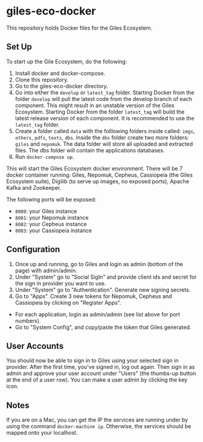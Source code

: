 # giles-eco-docker

This repository holds Docker files for the Giles Ecosystem.

## Set Up
To start up the Gile Ecosystem, do the following:

1. Install docker and docker-compose.
1. Clone this repository.
1. Go to the giles-eco-docker directory.
1. Go into either the `develop` or `latest_tag` folder. Starting Docker from the folder `develop` will pull the latest code from the develop branch of each component. This might result in an unstable version of the Giles Ecosystem. Starting Docker from the folder `latest_tag` will build the latest release version of each component. It is recommended to use the `latest_tag` folder.
1. Create a folder called `data` with the folllowing folders inside called: `imgs`, `others`, `pdfs`, `texts`, `dbs`. Inside the `dbs` folder create two more folders: `giles` and `nepomuk`. The data folder will store all uploaded and extracted files. The dbs folder will contain the applications databases.
1. Run `docker-compose up`.

This will start the Giles Ecosystem docker environment. There will be 7 docker container running: Giles, Nepomuk, Cepheus, Cassiopeia (the Giles Ecosystem suite), Digilib (to serve up images, no exposed ports), Apache Kafka and Zookeeper.

The following ports will be exposed:
* `8080`: your Giles instance
* `8081`: your Nepomuk instance
* `8082`: your Cepheus instance
* `8083`: your Cassiopeia instance

## Configuration
1. Once up and running, go to Giles and login as admin (bottom of the page) with admin/admin. 
1. Under "System" go to "Social SigIn" and provide client ids and secret for the sign in provider you want to use.
1. Under "System" go to "Authentication". Generate new signing secrets.
1. Go to "Apps". Create 3 new tokens for Nepomuk, Cepheus and Cassiopeia by clicking on "Register Apps". 
  * For each application, login as admin/admin (see list above for port numbers).
  * Go to "System Config", and copy/paste the token that Giles generated.

## User Accounts

You should now be able to sign in to Giles using your selected sign in provider. After the first time, you've signed in, log out again. Then sign in as admin and approve your user account under "Users" (the thumbs-up button at the end of a user row). You can make a user admin by clicking the key icon.

## Notes

If you are on a Mac, you can get the IP the services are running under by using the command `docker-machine ip`. Otherwise, the services should be mapped onto your localhost.
